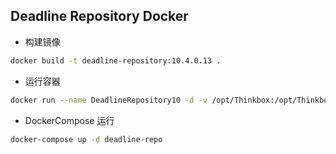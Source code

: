 Deadline Repository Docker
--
- 构建镜像
```bash
docker build -t deadline-repository:10.4.0.13 .
```
- 运行容器
```bash
docker run --name DeadlineRepository10 -d -v /opt/Thinkbox:/opt/Thinkbox -v /etc/localtime:/etc/localtime:ro -p 27100:27100 deadline-repository:10.4.0.10
```
- DockerCompose 运行
```bash
docker-compose up -d deadline-repo
```
